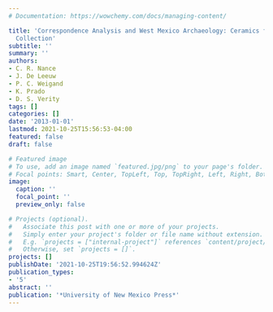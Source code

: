 ```yaml
---
# Documentation: https://wowchemy.com/docs/managing-content/

title: 'Correspondence Analysis and West Mexico Archaeology: Ceramics from the Long-Glassow
  Collection'
subtitle: ''
summary: ''
authors:
- C. R. Nance
- J. De Leeuw
- P. C. Weigand
- K. Prado
- D. S. Verity
tags: []
categories: []
date: '2013-01-01'
lastmod: 2021-10-25T15:56:53-04:00
featured: false
draft: false

# Featured image
# To use, add an image named `featured.jpg/png` to your page's folder.
# Focal points: Smart, Center, TopLeft, Top, TopRight, Left, Right, BottomLeft, Bottom, BottomRight.
image:
  caption: ''
  focal_point: ''
  preview_only: false

# Projects (optional).
#   Associate this post with one or more of your projects.
#   Simply enter your project's folder or file name without extension.
#   E.g. `projects = ["internal-project"]` references `content/project/deep-learning/index.md`.
#   Otherwise, set `projects = []`.
projects: []
publishDate: '2021-10-25T19:56:52.994624Z'
publication_types:
- '5'
abstract: ''
publication: '*University of New Mexico Press*'
---
```

